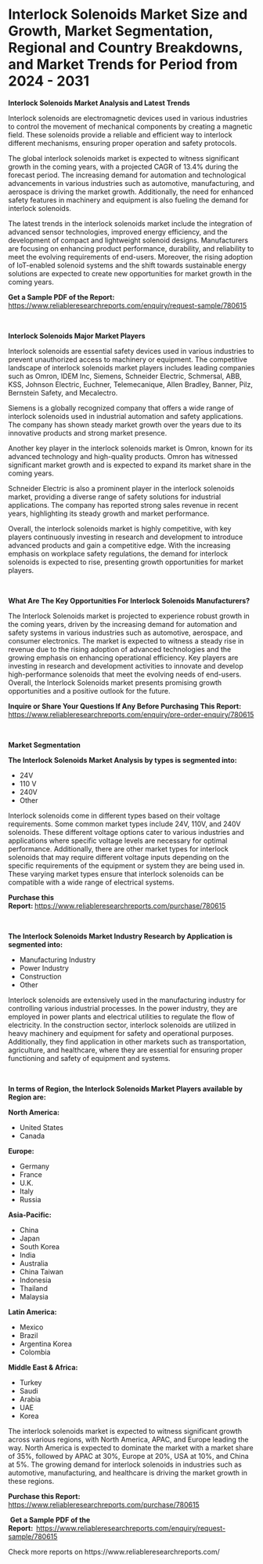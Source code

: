 <p><h1>Interlock Solenoids Market Size and Growth, Market Segmentation, Regional and Country Breakdowns, and Market Trends for Period from 2024 -  2031</h1></p><p><strong>Interlock Solenoids Market Analysis and Latest Trends</strong></p>
<p><p>Interlock solenoids are electromagnetic devices used in various industries to control the movement of mechanical components by creating a magnetic field. These solenoids provide a reliable and efficient way to interlock different mechanisms, ensuring proper operation and safety protocols.</p><p>The global interlock solenoids market is expected to witness significant growth in the coming years, with a projected CAGR of 13.4% during the forecast period. The increasing demand for automation and technological advancements in various industries such as automotive, manufacturing, and aerospace is driving the market growth. Additionally, the need for enhanced safety features in machinery and equipment is also fueling the demand for interlock solenoids.</p><p>The latest trends in the interlock solenoids market include the integration of advanced sensor technologies, improved energy efficiency, and the development of compact and lightweight solenoid designs. Manufacturers are focusing on enhancing product performance, durability, and reliability to meet the evolving requirements of end-users. Moreover, the rising adoption of IoT-enabled solenoid systems and the shift towards sustainable energy solutions are expected to create new opportunities for market growth in the coming years.</p></p>
<p><strong>Get a Sample PDF of the Report:&nbsp;</strong> <a href="https://www.reliableresearchreports.com/enquiry/request-sample/780615">https://www.reliableresearchreports.com/enquiry/request-sample/780615</a></p>
<p>&nbsp;</p>
<p><strong>Interlock Solenoids Major Market Players</strong></p>
<p><p>Interlock solenoids are essential safety devices used in various industries to prevent unauthorized access to machinery or equipment. The competitive landscape of interlock solenoids market players includes leading companies such as Omron, IDEM Inc, Siemens, Schneider Electric, Schmersal, ABB, KSS, Johnson Electric, Euchner, Telemecanique, Allen Bradley, Banner, Pilz, Bernstein Safety, and Mecalectro.</p><p>Siemens is a globally recognized company that offers a wide range of interlock solenoids used in industrial automation and safety applications. The company has shown steady market growth over the years due to its innovative products and strong market presence.</p><p>Another key player in the interlock solenoids market is Omron, known for its advanced technology and high-quality products. Omron has witnessed significant market growth and is expected to expand its market share in the coming years.</p><p>Schneider Electric is also a prominent player in the interlock solenoids market, providing a diverse range of safety solutions for industrial applications. The company has reported strong sales revenue in recent years, highlighting its steady growth and market performance.</p><p>Overall, the interlock solenoids market is highly competitive, with key players continuously investing in research and development to introduce advanced products and gain a competitive edge. With the increasing emphasis on workplace safety regulations, the demand for interlock solenoids is expected to rise, presenting growth opportunities for market players.</p></p>
<p>&nbsp;</p>
<p><strong>What Are The Key Opportunities For Interlock Solenoids Manufacturers?</strong></p>
<p><p>The Interlock Solenoids market is projected to experience robust growth in the coming years, driven by the increasing demand for automation and safety systems in various industries such as automotive, aerospace, and consumer electronics. The market is expected to witness a steady rise in revenue due to the rising adoption of advanced technologies and the growing emphasis on enhancing operational efficiency. Key players are investing in research and development activities to innovate and develop high-performance solenoids that meet the evolving needs of end-users. Overall, the Interlock Solenoids market presents promising growth opportunities and a positive outlook for the future.</p></p>
<p><strong>Inquire or Share Your Questions If Any Before Purchasing This Report:</strong> <a href="https://www.reliableresearchreports.com/enquiry/pre-order-enquiry/780615">https://www.reliableresearchreports.com/enquiry/pre-order-enquiry/780615</a></p>
<p>&nbsp;</p>
<p><strong>Market Segmentation</strong></p>
<p><strong>The Interlock Solenoids Market Analysis by types is segmented into:</strong></p>
<p><ul><li>24V</li><li>110 V</li><li>240V</li><li>Other</li></ul></p>
<p><p>Interlock solenoids come in different types based on their voltage requirements. Some common market types include 24V, 110V, and 240V solenoids. These different voltage options cater to various industries and applications where specific voltage levels are necessary for optimal performance. Additionally, there are other market types for interlock solenoids that may require different voltage inputs depending on the specific requirements of the equipment or system they are being used in. These varying market types ensure that interlock solenoids can be compatible with a wide range of electrical systems.</p></p>
<p><strong>Purchase this Report:&nbsp;</strong><a href="https://www.reliableresearchreports.com/purchase/780615">https://www.reliableresearchreports.com/purchase/780615</a></p>
<p>&nbsp;</p>
<p><strong>The Interlock Solenoids Market Industry Research by Application is segmented into:</strong></p>
<p><ul><li>Manufacturing Industry</li><li>Power Industry</li><li>Construction</li><li>Other</li></ul></p>
<p><p>Interlock solenoids are extensively used in the manufacturing industry for controlling various industrial processes. In the power industry, they are employed in power plants and electrical utilities to regulate the flow of electricity. In the construction sector, interlock solenoids are utilized in heavy machinery and equipment for safety and operational purposes. Additionally, they find application in other markets such as transportation, agriculture, and healthcare, where they are essential for ensuring proper functioning and safety of equipment and systems.</p></p>
<p>&nbsp;</p>
<p><strong>In terms of Region, the Interlock Solenoids Market Players available by Region are:</strong></p>
<p>
    <p> <strong> North America: </strong>
        <ul>
            <li>United States</li>
            <li>Canada</li>
        </ul>
        </p> 
    <p> <strong> Europe: </strong>
        <ul>
            <li>Germany</li>
            <li>France</li>
            <li>U.K.</li>
            <li>Italy</li>
            <li>Russia</li>
        </ul>
        </p> 
    <p> <strong> Asia-Pacific: </strong>
        <ul>
            <li>China</li>
            <li>Japan</li>
            <li>South Korea</li>
            <li>India</li>
            <li>Australia</li>
            <li>China Taiwan</li>
            <li>Indonesia</li>
            <li>Thailand</li>
            <li>Malaysia</li>
        </ul>
        </p> 
    <p> <strong> Latin America: </strong>
        <ul>
            <li>Mexico</li>
            <li>Brazil</li>
            <li>Argentina Korea</li>
            <li>Colombia</li>
        </ul>
        </p> 
    <p> <strong> Middle East & Africa: </strong>
        <ul>
            <li>Turkey</li>
            <li>Saudi</li>
            <li>Arabia</li>
            <li>UAE</li>
            <li>Korea</li>
        </ul>
    </p>
    </p>
<p><p>The interlock solenoids market is expected to witness significant growth across various regions, with North America, APAC, and Europe leading the way. North America is expected to dominate the market with a market share of 35%, followed by APAC at 30%, Europe at 20%, USA at 10%, and China at 5%. The growing demand for interlock solenoids in industries such as automotive, manufacturing, and healthcare is driving the market growth in these regions.</p></p>
<p><strong>Purchase this Report: </strong><a href="https://www.reliableresearchreports.com/purchase/780615">https://www.reliableresearchreports.com/purchase/780615</a></p>
<p>&nbsp;<strong>Get a Sample PDF of the Report:&nbsp;&nbsp;</strong><a href="https://www.reliableresearchreports.com/enquiry/request-sample/780615">https://www.reliableresearchreports.com/enquiry/request-sample/780615</a></p>
<p><strong></strong></p>
<p>Check more reports on https://www.reliableresearchreports.com/</p>